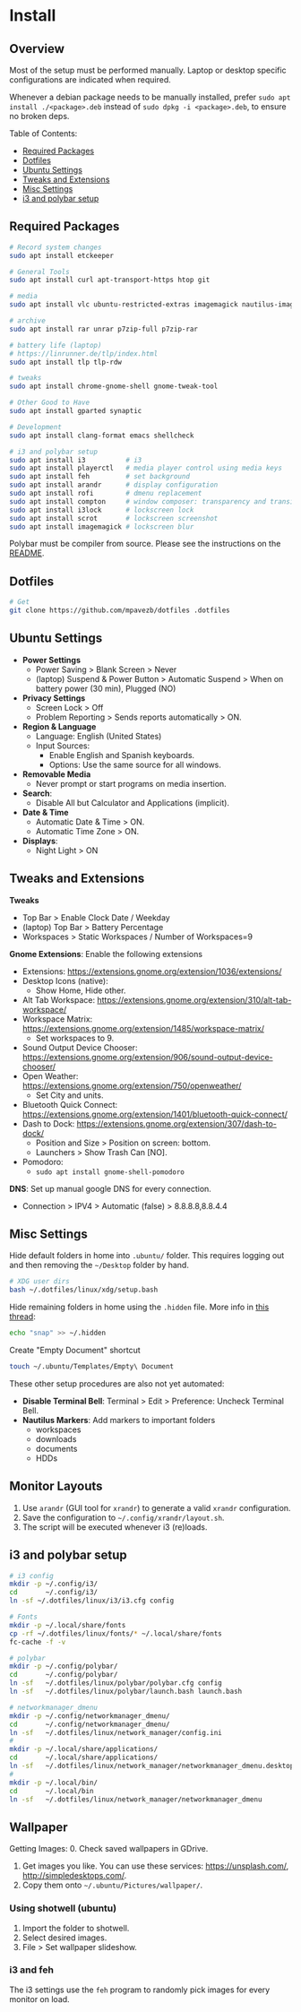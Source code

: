 # Install

## Overview

Most of the setup must be performed manually. Laptop or desktop specific configurations are indicated when required.

Whenever a debian package needs to be manually installed, prefer `sudo apt install ./<package>.deb` instead of `sudo dpkg -i <package>.deb`, to ensure no broken deps.

Table of Contents:
- [Required Packages](#required-packages)
- [Dotfiles](#dotfiles)
- [Ubuntu Settings](#ubuntu-settings)
- [Tweaks and Extensions](#tweaks-and-extensions)
- [Misc Settings](#misc-settings)
- [i3 and polybar setup](#i3-and-polybar-setup)

## Required Packages

```bash
# Record system changes
sudo apt install etckeeper

# General Tools
sudo apt install curl apt-transport-https htop git

# media
sudo apt install vlc ubuntu-restricted-extras imagemagick nautilus-image-converter

# archive
sudo apt install rar unrar p7zip-full p7zip-rar

# battery life (laptop)
# https://linrunner.de/tlp/index.html
sudo apt install tlp tlp-rdw

# tweaks
sudo apt install chrome-gnome-shell gnome-tweak-tool

# Other Good to Have
sudo apt install gparted synaptic

# Development
sudo apt install clang-format emacs shellcheck

# i3 and polybar setup
sudo apt install i3          # i3
sudo apt install playerctl   # media player control using media keys
sudo apt install feh         # set background
sudo apt install arandr      # display configuration
sudo apt install rofi        # dmenu replacement
sudo apt install compton     # window composer: transparency and transition effects
sudo apt install i3lock      # lockscreen lock
sudo apt install scrot       # lockscreen screenshot
sudo apt install imagemagick # lockscreen blur
```

Polybar must be compiler from source. Please see the instructions on the [README](polybar/README.md).

## Dotfiles

```bash
# Get
git clone https://github.com/mpavezb/dotfiles .dotfiles
```

## Ubuntu Settings

- **Power Settings** 
  - Power Saving > Blank Screen > Never
  - (laptop) Suspend & Power Button > Automatic Suspend > When on battery power (30 min), Plugged (NO)
- **Privacy Settings**
  - Screen Lock > Off
  - Problem Reporting > Sends reports automatically > ON.
- **Region & Language**
  - Language: English (United States)
  - Input Sources:
    - Enable English and Spanish keyboards.
    - Options: Use the same source for all windows.
- **Removable Media**
  - Never prompt or start programs on media insertion.
- **Search**:
  - Disable All but Calculator and Applications (implicit).
- **Date & Time**
  - Automatic Date & Time > ON.
  - Automatic Time Zone > ON.
- **Displays**:
  - Night Light > ON

## Tweaks and Extensions

**Tweaks**
- Top Bar > Enable Clock Date / Weekday  
- (laptop) Top Bar > Battery Percentage
- Workspaces > Static Workspaces / Number of Workspaces=9

**Gnome Extensions**: Enable the following extensions
- Extensions: https://extensions.gnome.org/extension/1036/extensions/
- Desktop Icons (native):
  - Show Home, Hide other.
- Alt Tab Workspace: https://extensions.gnome.org/extension/310/alt-tab-workspace/
- Workspace Matrix: https://extensions.gnome.org/extension/1485/workspace-matrix/
  - Set workspaces to 9.
- Sound Output Device Chooser: https://extensions.gnome.org/extension/906/sound-output-device-chooser/
- Open Weather: https://extensions.gnome.org/extension/750/openweather/
  - Set City and units.
- Bluetooth Quick Connect: https://extensions.gnome.org/extension/1401/bluetooth-quick-connect/
- Dash to Dock: https://extensions.gnome.org/extension/307/dash-to-dock/
  - Position and Size > Position on screen: bottom.
  - Launchers > Show Trash Can [NO].
- Pomodoro:
  - `sudo apt install gnome-shell-pomodoro`


**DNS**: Set up manual google DNS for every connection.
- Connection > IPV4 > Automatic (false) > 8.8.8.8,8.8.4.4


## Misc Settings

Hide default folders in home into `.ubuntu/` folder. This requires logging out and then removing the `~/Desktop` folder by hand.
```bash
# XDG user dirs
bash ~/.dotfiles/linux/xdg/setup.bash
```

Hide remaining folders in home using the `.hidden` file. More info in [this thread](https://askubuntu.com/a/882622):
```bash
echo "snap" >> ~/.hidden
```

Create "Empty Document" shortcut
```bash
touch ~/.ubuntu/Templates/Empty\ Document
```

These other setup procedures are also not yet automated:
- **Disable Terminal Bell**: Terminal > Edit > Preference: Uncheck Terminal Bell.
- **Nautilus Markers**: Add markers to important folders
  - workspaces
  - downloads
  - documents
  - HDDs

## Monitor Layouts

1. Use `arandr` (GUI tool for `xrandr`) to generate a valid `xrandr` configuration.
2. Save the configuration to `~/.config/xrandr/layout.sh`.
3. The script will be executed whenever i3 (re)loads.

## i3 and polybar setup

```bash
# i3 config
mkdir -p ~/.config/i3/
cd       ~/.config/i3/
ln -sf ~/.dotfiles/linux/i3/i3.cfg config

# Fonts
mkdir -p ~/.local/share/fonts
cp -rf ~/.dotfiles/linux/fonts/* ~/.local/share/fonts
fc-cache -f -v

# polybar
mkdir -p ~/.config/polybar/
cd       ~/.config/polybar/
ln -sf   ~/.dotfiles/linux/polybar/polybar.cfg config
ln -sf   ~/.dotfiles/linux/polybar/launch.bash launch.bash

# networkmanager_dmenu
mkdir -p ~/.config/networkmanager_dmenu/
cd       ~/.config/networkmanager_dmenu/
ln -sf   ~/.dotfiles/linux/network_manager/config.ini
#
mkdir -p ~/.local/share/applications/
cd       ~/.local/share/applications/
ln -sf   ~/.dotfiles/linux/network_manager/networkmanager_dmenu.desktop
#
mkdir -p ~/.local/bin/
cd       ~/.local/bin
ln -sf   ~/.dotfiles/linux/network_manager/networkmanager_dmenu
```

## Wallpaper

Getting Images:
0. Check saved wallpapers in GDrive.
1. Get images you like. You can use these services: https://unsplash.com/, http://simpledesktops.com/.
2. Copy them onto `~/.ubuntu/Pictures/wallpaper/`.

### Using shotwell (ubuntu)

1. Import the folder to shotwell.
2. Select desired images.
3. File > Set wallpaper slideshow.

### i3 and feh

The i3 settings use the `feh` program to randomly pick images for every monitor on load.
